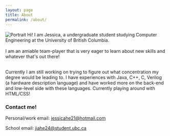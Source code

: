 ```yaml
---
layout: page
title: About
permalink: /about/
---
```

<img style='vertical-align:middle;' src='../images/portfolio.png' alt="Portrait"/>
<div style='vertical-align:middle; display:inline;'>
    Hi! I am Jessica, a undergraduate student studying Computer Engineering at the University of British Columbia.<br />
    <br />
    I am an amiable team-player that is very eager to learn about new skills and whatever that's out there!<br />
    <br />
</div>

Currently I am still working on trying to figure out what concentration my degree would be leading to. I have experiences with Java, C++, C, Verilog (a hardware description language) and have worked more on the back-end and low-level side with these languages. Currently playing around with HTML/CSS!


### Contact me!
Personal/work email: [jessicahe21@hotmail.com](mailto:jessicahe21@hotmail.com)

School email: [jiahe24@student.ubc.ca](mailto:jessica.jia.he@alumni.ubc.ca)
